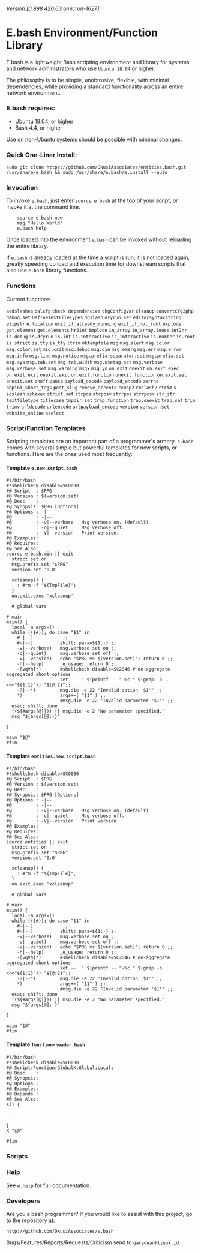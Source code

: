 ###### Version [0.998.420.63.omicron-1627]
# E.bash Environment/Function Library

E.bash is a lightweight Bash scripting environment and library for systems and network administrators who use `Ubuntu 18.04` or higher.

The philosophy is to be simple, unobtrusive, flexible, with minimal dependencies, while providing a standard functionality across an entire network environment.

### E.bash requires:

* Ubuntu 18.04, or higher
* Bash 4.4, or higher

Use on non-Ubuntu systems should be possible with minimal changes.  

### Quick One-Liner Install:

    sudo git clone https://github.com/OkusiAssociates/entities.bash.git /usr/share/e.bash && sudo /usr/share/e.bash/e.install --auto

### Invocation

To invoke `e.bash`, just enter `source e.bash` at the top of your script, or invoke it at the command line.
````
    source e.bash new
    msg "Hello World"
    e.bash help
````
Once loaded into the environment `e.bash` can be invoked without reloading the entire library.

If `e.bash` is already loaded at the time a script is run, it is not loaded again, greatly speeding up load and execution time for downstream scripts that also use `e.bash` library functions.

### Functions

Current functions:

`addslashes` `calcfp` `check.dependencies` `chgConfigVar` `cleanup` `convertCfg2php` `debug.set` `DefineTextFileTypes` `dqslash` `dryrun.set` `editorsyntaxstring` `elipstr` `e.location` `exit_if_already_running` `exit_if_not_root` `explode` `get.element` `get.elements` `hr2int` `implode` `in_array` `in_array.loose` `int2hr` `is.debug` `is.dryrun` `is.int` `is.interactive` `is_interactive` `is.number` `is.root` `is.strict` `is.tty` `is_tty` `ltrim` `mktempfile` `msg` `msg.alert` `msg.color` `msg.color.set` `msg.crit` `msg.debug` `msg.die` `msg.emerg` `msg.err` `msg.error` `msg.info` `msg.line` `msg.notice` `msg.prefix.separator.set` `msg.prefix.set` `msg.sys` `msg.tab.set` `msg.tab.width` `msg.usetag.set` `msg.verbose` `msg.verbose.set` `msg.warning` `msgx` `msg.yn` `on.exit` `onexit` `on.exit.exec` `on.exit.exit` `onexit.exit` `on.exit.function` `onexit.function` `on.exit.set` `onexit.set` `onoff` `pause` `payload_decode` `payload_encode` `perrno` `phpini_short_tags` `post_slug` `remove_accents` `remsp2` `rmslash2` `rtrim` `s` `sqslash` `sshexec` `strict.set` `strpos` `strposv` `strrpos` `strrposv` `str_str` `textfiletype` `titlecase` `tmpdir.set` `trap.function` `trap.onexit` `trap.set` `trim` `trimv` `urldecode` `urlencode` `urlpayload_encode` `version` `version.set` `website_online` `xselect` 
### Script/Function Templates

Scripting templates are an important part of a programmer's armory.  `e.bash` comes with several simple but powerful templates for new scripts, or functions.  Here are the ones used most frequently:

#### Template `e.new.script.bash`
````
#!/bin/bash
#!shellcheck disable=SC0000
#@ Script  : $PRG
#@ Version : $(version.set)
#@ Desc    : 
#@ Synopsis: $PRG [Options]
#@ Options : -|--           
#@         : -|--           
#@         : -v|--verbose   Msg verbose on. (default)
#@         : -q|--quiet     Msg verbose off.
#@         : -V|--version   Print version.
#@ Examples:
#@ Requires:
#@ See Also: 
source e.bash.min || exit
  strict.set on
  msg.prefix.set "$PRG"
  version.set '0.0'

  xcleanup() { 
    : #rm -f "${TmpFile}"; 
  }
  on.exit.exec 'xcleanup'

  # global vars
  
# main
main() {
  local -a args=()
  while (($#)); do case "$1" in
    #-|--)           ;;
    #-|--)          shift; para=${1:-} ;;
    -v|--verbose)   msg.verbose.set on ;;
    -q|--quiet)     msg.verbose.set off ;;
    -V|--version)   echo "$PRG vs $(version.set)"; return 0 ;;
    -h|--help)      _e_usage; return 0 ;;
    -[vqVh]*)       #shellcheck disable=SC2046 # de-aggregate aggregated short options
                    set -- '' $(printf -- "-%c " $(grep -o . <<<"${1:1}")) "${@:2}";;
    -?|--*)         msg.die -e 22 "Invalid option '$1'" ;;
    *)              args+=( "$1" ) ;;
                    #msg.die -e 22 "Invalid parameter '$1'" ;;
  esac; shift; done
  ((${#args[@]})) || msg.die -e 2 "No parameter specified."
  msg "${args[@]:-}"
    
}

main "$@"
#fin
````

#### Template `entities.new.script.bash`
````
#!/bin/bash
#!shellcheck disable=SC0000
#@ Script  : $PRG
#@ Version : $(version.set)
#@ Desc    : 
#@ Synopsis: $PRG [Options]
#@ Options : -|--           
#@         : -|--           
#@         : -v|--verbose   Msg verbose on. (default)
#@         : -q|--quiet     Msg verbose off.
#@         : -V|--version   Print version.
#@ Examples:
#@ Requires:
#@ See Also: 
source entities || exit
  strict.set on
  msg.prefix.set "$PRG"
  version.set '0.0'

  xcleanup() { 
    : #rm -f "${TmpFile}"; 
  }
  on.exit.exec 'xcleanup'

  # global vars
  
# main
main() {
  local -a args=()
  while (($#)); do case "$1" in
    #-|--)           ;;
    #-|--)          shift; para=${1:-} ;;
    -v|--verbose)   msg.verbose.set on ;;
    -q|--quiet)     msg.verbose.set off ;;
    -V|--version)   echo "$PRG vs $(version.set)"; return 0 ;;
    -h|--help)      _e_usage; return 0 ;;
    -[vqVh]*)       #shellcheck disable=SC2046 # de-aggregate aggregated short options
                    set -- '' $(printf -- "-%c " $(grep -o . <<<"${1:1}")) "${@:2}";;
    -?|--*)         msg.die -e 22 "Invalid option '$1'" ;;
    *)              args+=( "$1" ) ;;
                    #msg.die -e 22 "Invalid parameter '$1'" ;;
  esac; shift; done
  ((${#args[@]})) || msg.die -e 2 "No parameter specified."
  msg "${args[@]:-}"
    
}

main "$@"
#fin
````

#### Template `function-header.bash`
````
#!/bin/bash
#!shellcheck disable=SC0000
#@ Script:Function:GlobalX:Global:Local: 
#@ Desc    : 
#@ Synopsis: 
#@ Options :
#@ Examples: 
#@ Depends :
#@ See Also:
X() {
  
  :
  
}
X "$@"

#fin
````

### Scripts

### Help

See `e.help` for full documentation.

### Developers

Are you a bash programmer? If you would like to assist with this project, go to the repository at:

    http://github.com/OkusiAssociates/e.bash

Bugs/Features/Reports/Requests/Criticism send to `garydean@linux.id`

